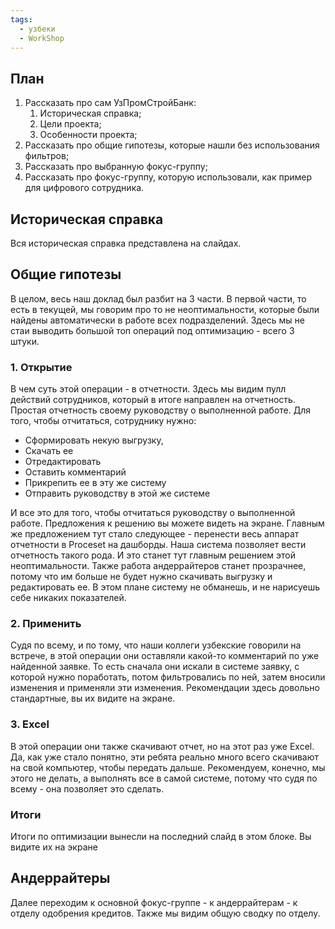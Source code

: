 ```yaml
---
tags:
  - узбеки
  - WorkShop
---
```

## План
1. Рассказать про сам УзПромСтройБанк:
	1. Историческая справка;
	2. Цели проекта;
	3. Особенности проекта;
2. Рассказать про общие гипотезы, которые нашли без использования фильтров;
3. Рассказать про выбранную фокус-группу;
4. Рассказать про фокус-группу, которую использовали, как пример для цифрового сотрудника.

## Историческая справка
Вся историческая справка представлена на слайдах.

## Общие гипотезы
В целом, весь наш доклад был разбит на 3 части. В первой части, то есть в текущей, мы говорим про то не неоптимальности, которые были найдены автоматически в работе всех подразделений. 
Здесь мы не стаи выводить большой топ операций под оптимизацию - всего 3 штуки.

### 1. Открытие 
В чем суть этой операции - в отчетности. Здесь мы видим пулл действий сотрудников, который в итоге направлен на отчетность. Простая отчетность своему руководству о выполненной работе. Для того, чтобы отчитаться, сотруднику нужно:
- Сформировать некую выгрузку,
- Скачать ее
- Отредактировать 
- Оставить комментарий
- Прикрепить ее в эту же систему
- Отправить руководству в этой же системе

И все это для того, чтобы отчитаться руководству о выполненной работе.
Предложения к решению вы можете видеть на экране. Главным же предложением тут стало следующее - перенести весь аппарат отчетности в Proceset на дашборды.
Наша система позволяет вести отчетность такого рода. И это станет тут главным решением этой неоптимальности. Также работа андеррайтеров станет прозрачнее, потому что им больше не будет нужно скачивать выгрузку и редактировать ее. 
В этом плане систему не обманешь, и не нарисуешь себе никаких показателей.

### 2. Применить
Судя по всему, и по тому, что наши коллеги узбекские говорили на встрече, в этой операции они оставляли какой-то комментарий по уже найденной заявке. То есть сначала они искали в системе заявку, с которой нужно поработать, потом фильтровались по ней, затем вносили изменения и применяли эти изменения. 
Рекомендации здесь довольно стандартные, вы их видите на экране.

### 3. Excel
В этой операции они также скачивают отчет, но на этот раз уже Excel. Да, как уже стало понятно, эти ребята реально много всего скачивают на свой компьютер, чтобы передать дальше.
Рекомендуем, конечно, мы этого не делать, а выполнять все в самой системе, потому что судя по всему - она позволяет это сделать.

### Итоги
Итоги по оптимизации вынесли на последний слайд в этом блоке. Вы видите их на экране

## Андеррайтеры
Далее переходим к основной фокус-группе - к андеррайтерам - к отделу одобрения кредитов.
Также мы видим общую сводку по отделу.

